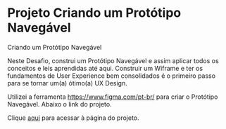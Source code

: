 # Projeto Criando um Protótipo Navegável
Criando um Protótipo Navegável

Neste Desafio, construi um Protótipo Navegável e assim aplicar todos os conceitos e leis aprendidas até aqui.
Construir um Wiframe e ter os fundamentos de User Experience bem consolidados é o primeiro passo para se tornar um(a) ótimo(a) UX Design.

Utilizei a ferramenta https://www.figma.com/pt-br/ para criar o Protótipo Navegável.
Abaixo o link do projeto.

Clique [aqui](https://www.figma.com/design/yb1JnPuZS0S4g2xMFq3fYp/Untitled?node-id=0-1&t=ZGm6neghkqIobqDV-1) para acessar à página do projeto.
